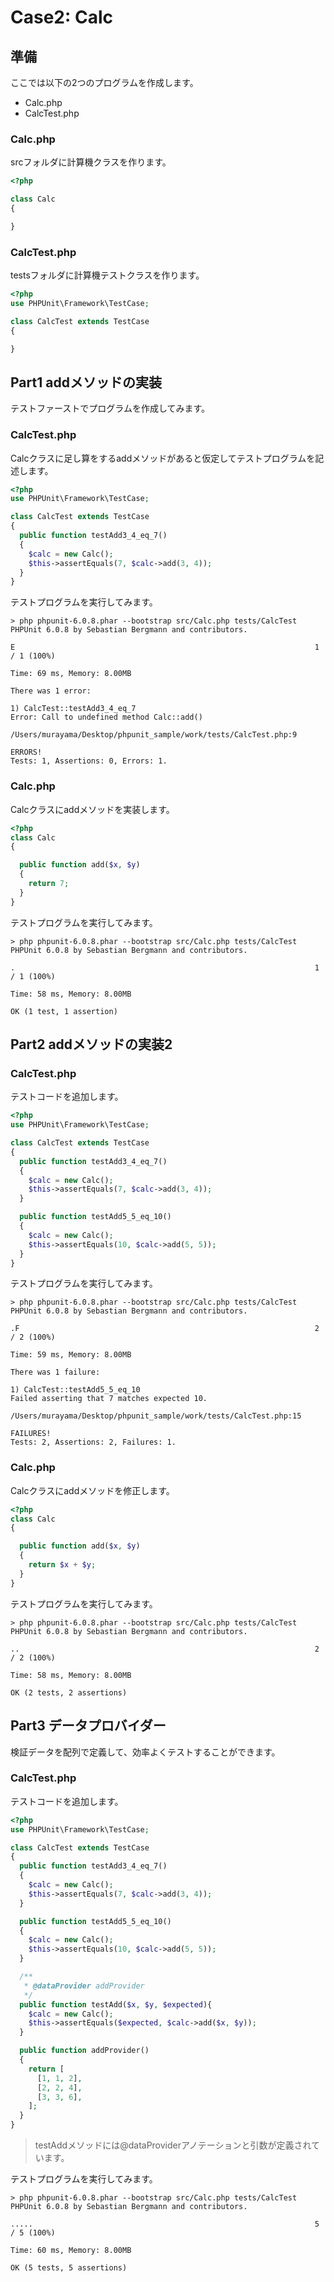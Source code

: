 # Case2: Calc

## 準備

ここでは以下の2つのプログラムを作成します。

+ Calc.php
+ CalcTest.php

### Calc.php

srcフォルダに計算機クラスを作ります。

```php
<?php

class Calc
{

}
```

### CalcTest.php

testsフォルダに計算機テストクラスを作ります。

```php
<?php
use PHPUnit\Framework\TestCase;

class CalcTest extends TestCase
{

}
```

## Part1 addメソッドの実装

テストファーストでプログラムを作成してみます。

### CalcTest.php

Calcクラスに足し算をするaddメソッドがあると仮定してテストプログラムを記述します。

```php
<?php
use PHPUnit\Framework\TestCase;

class CalcTest extends TestCase
{
  public function testAdd3_4_eq_7()
  {
    $calc = new Calc();
    $this->assertEquals(7, $calc->add(3, 4));
  }
}
```

テストプログラムを実行してみます。

```
> php phpunit-6.0.8.phar --bootstrap src/Calc.php tests/CalcTest
PHPUnit 6.0.8 by Sebastian Bergmann and contributors.

E                                                                   1 / 1 (100%)

Time: 69 ms, Memory: 8.00MB

There was 1 error:

1) CalcTest::testAdd3_4_eq_7
Error: Call to undefined method Calc::add()

/Users/murayama/Desktop/phpunit_sample/work/tests/CalcTest.php:9

ERRORS!
Tests: 1, Assertions: 0, Errors: 1.
```

### Calc.php

Calcクラスにaddメソッドを実装します。

```php
<?php
class Calc
{

  public function add($x, $y)
  {
    return 7;
  }
}
```

テストプログラムを実行してみます。

```
> php phpunit-6.0.8.phar --bootstrap src/Calc.php tests/CalcTest
PHPUnit 6.0.8 by Sebastian Bergmann and contributors.

.                                                                   1 / 1 (100%)

Time: 58 ms, Memory: 8.00MB

OK (1 test, 1 assertion)
```

## Part2 addメソッドの実装2

### CalcTest.php

テストコードを追加します。

```php
<?php
use PHPUnit\Framework\TestCase;

class CalcTest extends TestCase
{
  public function testAdd3_4_eq_7()
  {
    $calc = new Calc();
    $this->assertEquals(7, $calc->add(3, 4));
  }

  public function testAdd5_5_eq_10()
  {
    $calc = new Calc();
    $this->assertEquals(10, $calc->add(5, 5));
  }
}
```

テストプログラムを実行してみます。

```
> php phpunit-6.0.8.phar --bootstrap src/Calc.php tests/CalcTest
PHPUnit 6.0.8 by Sebastian Bergmann and contributors.

.F                                                                  2 / 2 (100%)

Time: 59 ms, Memory: 8.00MB

There was 1 failure:

1) CalcTest::testAdd5_5_eq_10
Failed asserting that 7 matches expected 10.

/Users/murayama/Desktop/phpunit_sample/work/tests/CalcTest.php:15

FAILURES!
Tests: 2, Assertions: 2, Failures: 1.
```

### Calc.php

Calcクラスにaddメソッドを修正します。

```php
<?php
class Calc
{

  public function add($x, $y)
  {
    return $x + $y;
  }
}
```

テストプログラムを実行してみます。

```
> php phpunit-6.0.8.phar --bootstrap src/Calc.php tests/CalcTest
PHPUnit 6.0.8 by Sebastian Bergmann and contributors.

..                                                                  2 / 2 (100%)

Time: 58 ms, Memory: 8.00MB

OK (2 tests, 2 assertions)
```

## Part3 データプロバイダー

検証データを配列で定義して、効率よくテストすることができます。

### CalcTest.php

テストコードを追加します。

```php
<?php
use PHPUnit\Framework\TestCase;

class CalcTest extends TestCase
{
  public function testAdd3_4_eq_7()
  {
    $calc = new Calc();
    $this->assertEquals(7, $calc->add(3, 4));
  }

  public function testAdd5_5_eq_10()
  {
    $calc = new Calc();
    $this->assertEquals(10, $calc->add(5, 5));
  }

  /**
   * @dataProvider addProvider
   */
  public function testAdd($x, $y, $expected){
    $calc = new Calc();
    $this->assertEquals($expected, $calc->add($x, $y));
  }

  public function addProvider()
  {
    return [
      [1, 1, 2],
      [2, 2, 4],
      [3, 3, 6],
    ];
  }
}
```

> testAddメソッドには\@dataProviderアノテーションと引数が定義されています。


テストプログラムを実行してみます。

```
> php phpunit-6.0.8.phar --bootstrap src/Calc.php tests/CalcTest
PHPUnit 6.0.8 by Sebastian Bergmann and contributors.

.....                                                               5 / 5 (100%)

Time: 60 ms, Memory: 8.00MB

OK (5 tests, 5 assertions)
```
